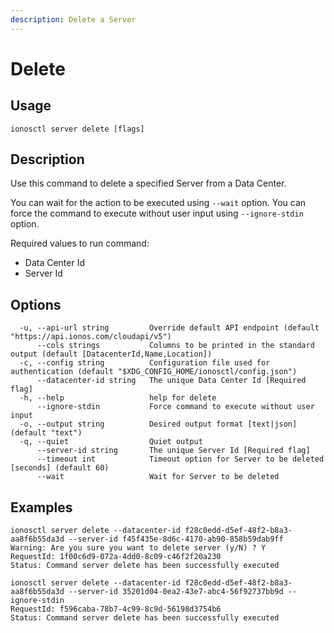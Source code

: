 ```yaml
---
description: Delete a Server
---
```


# Delete

## Usage

```text
ionosctl server delete [flags]
```

## Description

Use this command to delete a specified Server from a Data Center.

You can wait for the action to be executed using `--wait` option. You can force the command to execute without user input using `--ignore-stdin` option.

Required values to run command:

* Data Center Id
* Server Id

## Options

```text
  -u, --api-url string         Override default API endpoint (default "https://api.ionos.com/cloudapi/v5")
      --cols strings           Columns to be printed in the standard output (default [DatacenterId,Name,Location])
  -c, --config string          Configuration file used for authentication (default "$XDG_CONFIG_HOME/ionosctl/config.json")
      --datacenter-id string   The unique Data Center Id [Required flag]
  -h, --help                   help for delete
      --ignore-stdin           Force command to execute without user input
  -o, --output string          Desired output format [text|json] (default "text")
  -q, --quiet                  Quiet output
      --server-id string       The unique Server Id [Required flag]
      --timeout int            Timeout option for Server to be deleted [seconds] (default 60)
      --wait                   Wait for Server to be deleted
```

## Examples

```text
ionosctl server delete --datacenter-id f28c0edd-d5ef-48f2-b8a3-aa8f6b55da3d --server-id f45f435e-8d6c-4170-ab90-858b59dab9ff 
Warning: Are you sure you want to delete server (y/N) ? Y
RequestId: 1f00c6d9-072a-4dd0-8c09-c46f2f20a230
Status: Command server delete has been successfully executed

ionosctl server delete --datacenter-id f28c0edd-d5ef-48f2-b8a3-aa8f6b55da3d --server-id 35201d04-0ea2-43e7-abc4-56f92737bb9d --ignore-stdin 
RequestId: f596caba-78b7-4c99-8c9d-56198d3754b6
Status: Command server delete has been successfully executed
```

